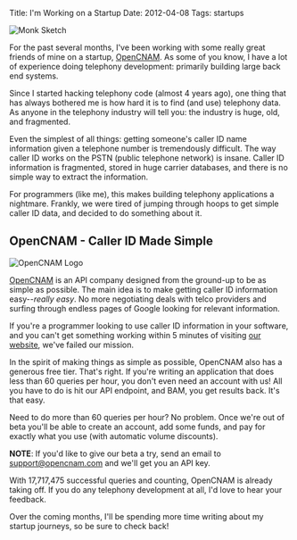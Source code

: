 Title: I'm Working on a Startup
Date: 2012-04-08
Tags: startups


![Monk Sketch][]


For the past several months, I've been working with some really great friends
of mine on a startup, [OpenCNAM][].  As some of you know, I have a lot of
experience doing telephony development: primarily building large back end
systems.

Since I started hacking telephony code (almost 4 years ago), one thing that has
always bothered me is how hard it is to find (and use) telephony data.  As
anyone in the telephony industry will tell you: the industry is huge, old, and
fragmented.

Even the simplest of all things: getting someone's caller ID name information
given a telephone number is tremendously difficult.  The way caller ID works on
the PSTN (public telephone network) is insane.  Caller ID information is
fragmented, stored in huge carrier databases, and there is no simple way to
extract the information.

For programmers (like me), this makes building telephony applications a
nightmare.  Frankly, we were tired of jumping through hoops to get simple
caller ID data, and decided to do something about it.


## OpenCNAM - Caller ID Made Simple

![OpenCNAM Logo][]

[OpenCNAM][OpenCNAM] is an API company designed from the ground-up to be as
simple as possible.  The main idea is to make getting caller ID information
easy--*really easy*.  No more negotiating deals with telco providers and
surfing through endless pages of Google looking for relevant information.

If you're a programmer looking to use caller ID information in your software,
and you can't get something working within 5 minutes of visiting
[our website][OpenCNAM], we've failed our mission.

In the spirit of making things as simple as possible, OpenCNAM also has a
generous free tier.  That's right.  If you're writing an application that does
less than 60 queries per hour, you don't even need an account with us!  All you
have to do is hit our API endpoint, and BAM, you get results back.  It's that
easy.

Need to do more than 60 queries per hour?  No problem.  Once we're out of beta
you'll be able to create an account, add some funds, and pay for exactly what
you use (with automatic volume discounts). 

**NOTE**: If you'd like to give our beta a try, send an email to
[support@opencnam.com][] and we'll get you an API key.

With 17,717,475 successful queries and counting, OpenCNAM is already taking
off.  If you do any telephony development at all, I'd love to hear your
feedback.

Over the coming months, I'll be spending more time writing about my startup
journeys, so be sure to check back!


  [Monk Sketch]: |filename|/images/2012/monk-sketch.png "Monk Sketch"
  [OpenCNAM]: https://www.opencnam.com/ "OpenCNAM - A Simple Caller ID API"
  [OpenCNAM Logo]: |filename|/images/2012/opencnam-logo.png "OpenCNAM Logo"
  [support@opencnam.com]: mailto:support@opencnam.com "OpenCNAM Support Email"
